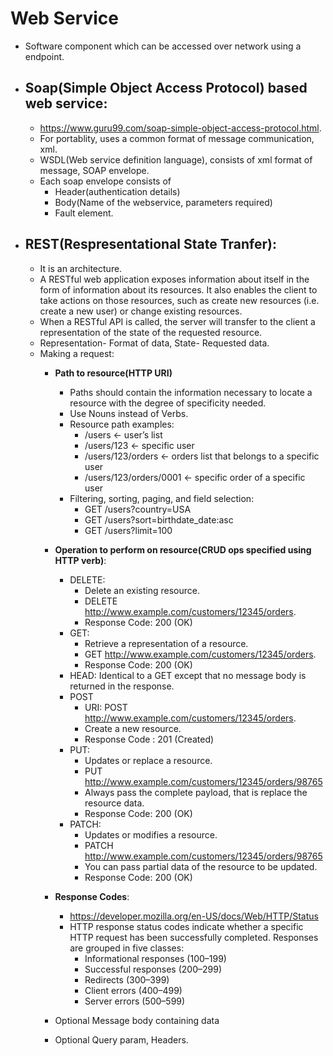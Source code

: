 # Web Service
   - Software component which can be accessed over network using a endpoint. 
   - ## Soap(Simple Object Access Protocol) based web service:
       - https://www.guru99.com/soap-simple-object-access-protocol.html. 
       - For portablity, uses a common format of message communication, xml.
       - WSDL(Web service definition language), consists of xml format of message, SOAP envelope.
       - Each soap envelope consists of
           - Header(authentication details)
           - Body(Name of the webservice, parameters required)
           - Fault element.
   - ## REST(Respresentational State Tranfer):
     - It is an architecture.
     - A RESTful web application exposes information about itself in the form of information about its resources. It also enables the client to take actions on those resources, such as create new resources (i.e. create a new user) or change existing resources.
      - When a RESTful API is called, the server will transfer to the client a representation of the state of the requested resource.
      - Representation- Format of data, State- Requested data.
      - Making a request:
        - **Path to resource(HTTP URI)**
          - Paths should contain the information necessary to locate a resource with the degree of specificity needed.
          - Use Nouns instead of Verbs.
          - Resource path examples:
             - /users <- user’s list
             - /users/123 <- specific user
             - /users/123/orders <- orders list that belongs to a specific user
             - /users/123/orders/0001 <- specific order of a specific user
          - Filtering, sorting, paging, and field selection:
             - GET /users?country=USA
             - GET /users?sort=birthdate_date:asc
             - GET /users?limit=100
             
        - **Operation to perform on resource(CRUD ops specified using HTTP verb)**:
           - DELETE: 
              - Delete an existing resource.
              - DELETE http://www.example.com/customers/12345/orders.
              - Response Code: 200 (OK)
           - GET: 
              - Retrieve a representation of a resource.
              - GET http://www.example.com/customers/12345/orders.
              - Response Code: 200 (OK)
           - HEAD: Identical to a GET except that no message body is returned in the response.
           - POST
              - URI: POST http://www.example.com/customers/12345/orders.
              - Create a new resource.
              - Response Code : 201 (Created)
           - PUT: 
             - Updates or replace a resource.
             - PUT http://www.example.com/customers/12345/orders/98765
             - Always pass the complete payload, that is replace the resource data.
             - Response Code: 200 (OK)
           - PATCH:
             - Updates or modifies a resource.
             - PATCH http://www.example.com/customers/12345/orders/98765
             - You can pass partial data of the resource to be updated.
              - Response Code: 200 (OK)
        - **Response Codes**:
           - https://developer.mozilla.org/en-US/docs/Web/HTTP/Status
           - HTTP response status codes indicate whether a specific HTTP request has been successfully completed. Responses                 are grouped in five classes:
               - Informational responses (100–199)
               - Successful responses (200–299)
               - Redirects (300–399)
               - Client errors (400–499)
               - Server errors (500–599)
        - Optional Message body containing data
        - Optional Query param, Headers.
           
           

